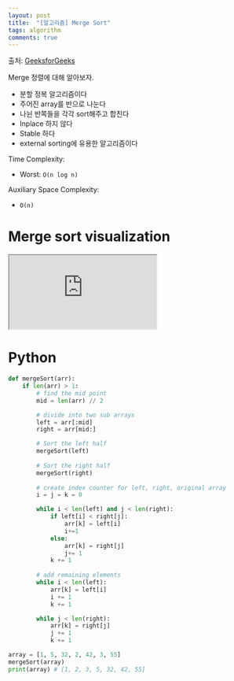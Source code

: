 ```yaml
---
layout: post
title:  "[알고리즘] Merge Sort"
tags: algorithm
comments: true
---
```

출처: [GeeksforGeeks](https://www.geeksforgeeks.org/merge-sort/)

Merge 정렬에 대해 알아보자. 

- 분할 정복 알고리즘이다
- 주어진 array를 반으로 나눈다
- 나뉜 반쪽들을 각각 sort해주고 합친다
- Inplace 하지 않다
- Stable 하다
- external sorting에 유용한 알고리즘이다

Time Complexity: 
- Worst: `O(n log n)` 

Auxiliary Space Complexity: 
- `O(n)`

# Merge sort visualization
<!-- 16:9 aspect ratio -->
<div class="responsive-embed responsive-embed-16by9">
  <iframe class="responsive-embed-item" src="https://www.youtube-nocookie.com/embed/JSceec-wEyw"></iframe>
</div>

# Python
```python
def mergeSort(arr):
    if len(arr) > 1:
        # find the mid point
        mid = len(arr) // 2

        # divide into two sub arrays
        left = arr[:mid]
        right = arr[mid:]

        # Sort the left half
        mergeSort(left)
        
        # Sort the right half
        mergeSort(right)
        
        # create index counter for left, right, original array
        i = j = k = 0

        while i < len(left) and j < len(right):
            if left[i] < right[j]:
                arr[k] = left[i]
                i+=1
            else:
                arr[k] = right[j]
                j+= 1
            k += 1
        
        # add remaining elements
        while i < len(left):
            arr[k] = left[i]
            i += 1
            k += 1

        while j < len(right):
            arr[k] = right[j]
            j += 1
            k += 1

array = [1, 5, 32, 2, 42, 3, 55]
mergeSort(array)
print(array) # [1, 2, 3, 5, 32, 42, 55]
```